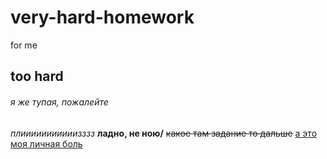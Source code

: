 # very-hard-homework
for me
## too hard
###### я же тупая, пожалейте
*плииииииииииизззз*
**ладно, не ною/**
~~какое там задание то дальше~~
[а это моя личная боль](https://vk.com/topic-153607736_39508520)
